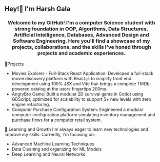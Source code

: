 ## Hey!👋 I'm Harsh Gala

<h3 align="center">Welcome to my GitHub! I'm a computer Science student with strong foundation in OOP, Algorithms, Data Structures, Artificial Intelligence, Databases, Advanced Design and Software Engineering. Here you'll find a showcase of my projects, collaborations, and the skills I've honed through projects and academic experiences.</h3>

🎯Projects
- Movies Explorer - Full-Stack React Application: Developed a full-stack movie discovery platform with React.js to simplify front end development using 100% JSX and Vite that brings a complete TMDb-powered catalog at the users fingertips 200ms.
- AngryBro Game: Built a modular 2D survival game in Godot using GDScript; optimized for scalability to support 5+ new levels with
zero engine refactoring.
- Computer Purchase Configuration System: Engineered a modular computer configuration platform simulating inventory management and purchase flows for a computer retail system.

🌱 Learning and Growth
I'm always eager to learn new technologies and improve my skills. Currently, I'm focusing on:
- Advanced Machine Learning Techniques
- Data Cleaning and organizing for ML Models
- Deep Learning and Neural Networks
<!--
**hmg2002/hmg2002** is a ✨ _special_ ✨ repository because its `README.md` (this file) appears on your GitHub profile.

Here are some ideas to get you started:

- 🔭 I’m currently working on ...
- 🌱 I’m currently learning ...
- 👯 I’m looking to collaborate on ...
- 🤔 I’m looking for help with ...
- 💬 Ask me about ...
- 📫 How to reach me: ...
- 😄 Pronouns: ...
- ⚡ Fun fact: ...
-->
